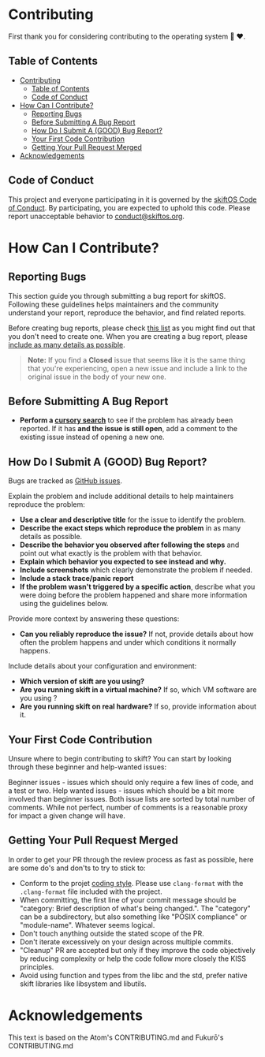 # Contributing

First thank you for considering contributing to the operating system :hugs: ❤️.

## Table of Contents

- [Contributing](#contributing)
  - [Table of Contents](#table-of-contents)
  - [Code of Conduct](#code-of-conduct)
- [How Can I Contribute?](#how-can-i-contribute)
  - [Reporting Bugs](#reporting-bugs)
  - [Before Submitting A Bug Report](#before-submitting-a-bug-report)
  - [How Do I Submit A (GOOD) Bug Report?](#how-do-i-submit-a-good-bug-report)
  - [Your First Code Contribution](#your-first-code-contribution)
  - [Getting Your Pull Request Merged](#getting-your-pull-request-merged)
- [Acknowledgements](#acknowledgements)

## Code of Conduct

This project and everyone participating in it is governed by the [skiftOS Code of Conduct](manual/code_of_conduct.md). By participating, you are expected to uphold this code.
Please report unacceptable behavior to [conduct@skiftos.org](mailto:conduct@skiftos.org).

# How Can I Contribute?

## Reporting Bugs

This section guide you through submitting a bug report for skiftOS. Following these guidelines helps maintainers and the community understand your report, reproduce the behavior, and find related reports.

Before creating bug reports, please check [this list](#before-submitting-a-bug-report) as you might find out that you don't need to create one. When you are creating a bug report, please [include as many details as possible](#how-do-i-submit-a-good-bug-report).

> **Note:** If you find a **Closed** issue that seems like it is the same thing that you're experiencing, open a new issue and include a link to the original issue in the body of your new one.

## Before Submitting A Bug Report

* **Perform a [cursory search](https://github.com/search?q=is%3Aissue+user%3AskiftOS)** to see if the problem has already been reported. If it has **and the issue is still open**, add a comment to the existing issue instead of opening a new one.

## How Do I Submit A (GOOD) Bug Report?

Bugs are tracked as [GitHub issues](https://guides.github.com/features/issues/).

Explain the problem and include additional details to help maintainers reproduce the problem:

* **Use a clear and descriptive title** for the issue to identify the problem.
* **Describe the exact steps which reproduce the problem** in as many details as possible.
* **Describe the behavior you observed after following the steps** and point out what exactly is the problem with that behavior.
* **Explain which behavior you expected to see instead and why.**
* **Include screenshots** which clearly demonstrate the problem if needed.
* **Include a stack trace/panic report**
* **If the problem wasn't triggered by a specific action**, describe what you were doing before the problem happened and share more information using the guidelines below.

Provide more context by answering these questions:

* **Can you reliably reproduce the issue?** If not, provide details about how often the problem happens and under which conditions it normally happens.

Include details about your configuration and environment:

* **Which version of skift are you using?**
* **Are you running skift in a virtual machine?** If so, which VM software are you using ?
* **Are you running skift on real hardware?** If so, provide information about it.


## Your First Code Contribution

Unsure where to begin contributing to skift? You can start by looking through these beginner and help-wanted issues:

Beginner issues - issues which should only require a few lines of code, and a test or two.
Help wanted issues - issues which should be a bit more involved than beginner issues.
Both issue lists are sorted by total number of comments. While not perfect, number of comments is a reasonable proxy for impact a given change will have.

## Getting Your Pull Request Merged

In order to get your PR through the review process as fast as possible, here are some do's and don'ts to try to stick to:

- Conform to the projet [coding style](manual/coding_style.md). Please use `clang-format` with the `.clang-format` file included with the project.
- When committing, the first line of your commit message should be "category: Brief description of what's being changed.". The "category" can be a subdirectory, but also something like "POSIX compliance" or "module-name". Whatever seems logical.
- Don't touch anything outside the stated scope of the PR.
- Don't iterate excessively on your design across multiple commits.
- "Cleanup" PR are accepted but only if they improve the code objectively by reducing complexity or help the code follow more closely the KISS principles.
- Avoid using function and types from the libc and the std, prefer native skift libraries like libsystem and libutils.

# Acknowledgements

This text is based on the Atom's CONTRIBUTING.md and Fukurō's CONTRIBUTING.md

